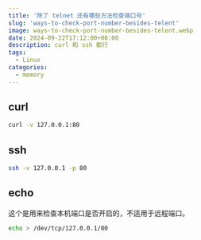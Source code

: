 ```yaml
---
title: '除了 telnet 还有哪些方法检查端口号'
slug: 'ways-to-check-port-number-besides-telent'
image: ways-to-check-port-number-besides-telent.webp
date: 2024-09-22T17:12:00+08:00
description: curl 和 ssh 都行
tags:
  - Linux
categories:
  - memory
---
```


## curl

```bash
curl -v 127.0.0.1:80
```

## ssh

```bash
ssh -v 127.0.0.1 -p 80
```

## echo
这个是用来检查本机端口是否开启的，不适用于远程端口。

```bash
echo > /dev/tcp/127.0.0.1/80
```
